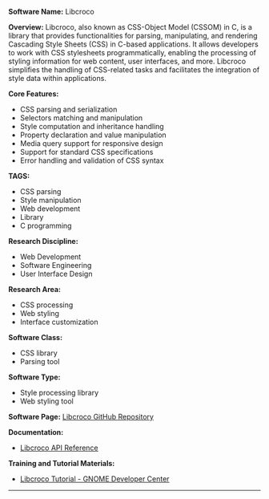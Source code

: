 **Software Name:** Libcroco

**Overview:**
Libcroco, also known as CSS-Object Model (CSSOM) in C, is a library that provides functionalities for parsing, manipulating, and rendering Cascading Style Sheets (CSS) in C-based applications. It allows developers to work with CSS stylesheets programmatically, enabling the processing of styling information for web content, user interfaces, and more. Libcroco simplifies the handling of CSS-related tasks and facilitates the integration of style data within applications.

**Core Features:**
- CSS parsing and serialization
- Selectors matching and manipulation
- Style computation and inheritance handling
- Property declaration and value manipulation
- Media query support for responsive design
- Support for standard CSS specifications
- Error handling and validation of CSS syntax

**TAGS:**
- CSS parsing
- Style manipulation
- Web development
- Library
- C programming

**Research Discipline:**
- Web Development
- Software Engineering
- User Interface Design

**Research Area:**
- CSS processing
- Web styling
- Interface customization

**Software Class:**
- CSS library
- Parsing tool

**Software Type:**
- Style processing library
- Web styling tool

**Software Page:**
[Libcroco GitHub Repository](https://github.com/GNOME/libcroco)

**Documentation:**
- [Libcroco API Reference](https://developer-old.gnome.org/libcroco/stable/)

**Training and Tutorial Materials:**
- [Libcroco Tutorial - GNOME Developer Center](https://developer-old.gnome.org/libcroco/stable/)
--------------------------------------
